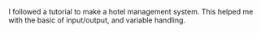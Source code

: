 I followed a tutorial to make a hotel management system. This helped me with the basic of input/output, and variable handling.